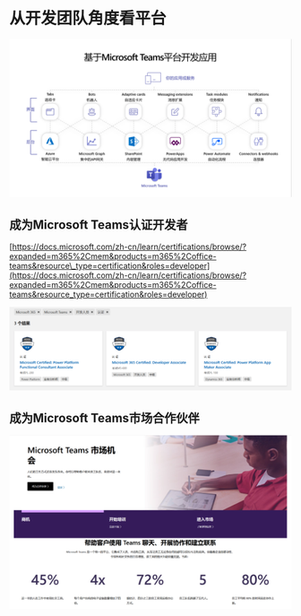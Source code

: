 # 从开发团队角度看平台



![](../.gitbook/assets/tu-pian-%20%28258%29.png)

## 成为Microsoft Teams认证开发者

[https://docs.microsoft.com/zh-cn/learn/certifications/browse/?expanded=m365%2Cmem&products=m365%2Coffice-teams&resource\_type=certification&roles=developer](https://docs.microsoft.com/zh-cn/learn/certifications/browse/?expanded=m365%2Cmem&products=m365%2Coffice-teams&resource_type=certification&roles=developer)

![](../.gitbook/assets/tu-pian-%20%28260%29.png)

## 成为Microsoft Teams市场合作伙伴

![](../.gitbook/assets/tu-pian-%20%28261%29.png)





